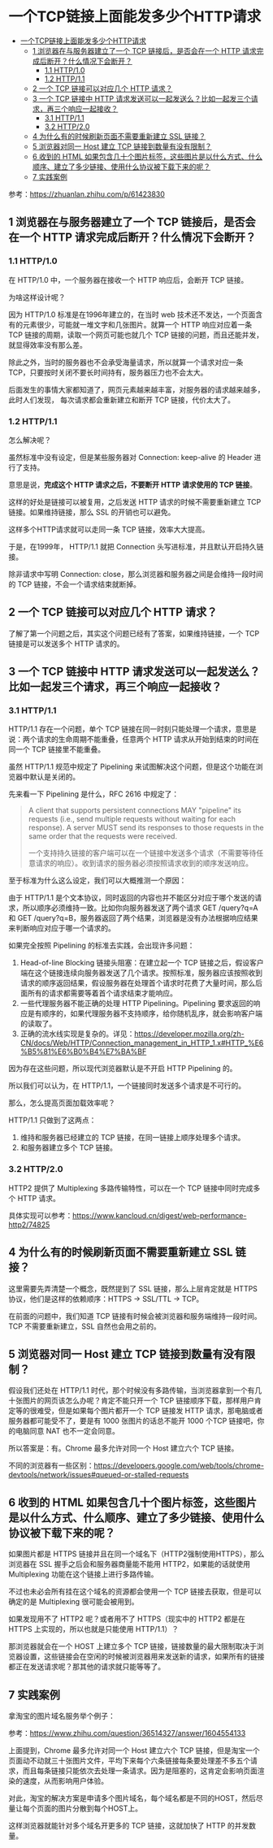 # 一个TCP链接上面能发多少个HTTP请求

* [一个TCP链接上面能发多少个HTTP请求](#一个tcp链接上面能发多少个http请求)
  * [1 浏览器在与服务器建立了一个 TCP 链接后，是否会在一个 HTTP 请求完成后断开？什么情况下会断开？](#1-浏览器在与服务器建立了一个-tcp-链接后是否会在一个-http-请求完成后断开什么情况下会断开)
    * [1\.1 HTTP/1\.0](#11-http10)
    * [1\.2 HTTP/1\.1](#12-http11)
  * [2 一个 TCP 链接可以对应几个 HTTP 请求？](#2-一个-tcp-链接可以对应几个-http-请求)
  * [3 一个 TCP 链接中 HTTP 请求发送可以一起发送么？比如一起发三个请求，再三个响应一起接收？](#3-一个-tcp-链接中-http-请求发送可以一起发送么比如一起发三个请求再三个响应一起接收)
    * [3\.1 HTTP/1\.1](#31-http11)
    * [3\.2 HTTP/2\.0](#32-http20)
  * [4 为什么有的时候刷新页面不需要重新建立 SSL 链接？](#4-为什么有的时候刷新页面不需要重新建立-ssl-链接)
  * [5 浏览器对同一 Host 建立 TCP 链接到数量有没有限制？](#5-浏览器对同一-host-建立-tcp-链接到数量有没有限制)
  * [6 收到的 HTML 如果包含几十个图片标签，这些图片是以什么方式、什么顺序、建立了多少链接、使用什么协议被下载下来的呢？](#6-收到的-html-如果包含几十个图片标签这些图片是以什么方式什么顺序建立了多少链接使用什么协议被下载下来的呢)
  * [7 实践案例](#7-实践案例)

参考：https://zhuanlan.zhihu.com/p/61423830

## 1 浏览器在与服务器建立了一个 TCP 链接后，是否会在一个 HTTP 请求完成后断开？什么情况下会断开？

### 1.1 HTTP/1.0 

在 HTTP/1.0 中，一个服务器在接收一个 HTTP 响应后，会断开 TCP 链接。

为啥这样设计呢？

因为 HTTP/1.0 标准是在1996年建立的，在当时 web 技术还不发达，一个页面含有的元素很少，可能就一堆文字和几张图片。就算一个 HTTP 响应对应着一条 TCP 链接的周期，读取一个网页可能也就几个 TCP 链接的问题，而且还能并发，就显得效率没有那么差。

除此之外，当时的服务器也不会承受海量请求，所以就算一个请求对应一条 TCP，只要按时关闭不要长时间持有，服务器压力也不会太大。

后面发生的事情大家都知道了，网页元素越来越丰富，对服务器的请求越来越多，此时人们发现，
每次请求都会重新建立和断开 TCP 链接，代价太大了。

### 1.2 HTTP/1.1

怎么解决呢？

虽然标准中没有设定，但是某些服务器对 Connection: keep-alive 的 Header 进行了支持。

意思是说，**完成这个 HTTP 请求之后，不要断开 HTTP 请求使用的 TCP 链接**。

这样的好处是链接可以被复用，之后发送 HTTP 请求的时候不需要重新建立 TCP 链接。如果维持链接，那么 SSL 的开销也可以避免。

这样多个HTTP请求就可以走同一条 TCP 链接，效率大大提高。

于是，在1999年， HTTP/1.1 就把 Connection 头写进标准，并且默认开启持久链接。

除非请求中写明 Connection: close，那么浏览器和服务器之间是会维持一段时间的 TCP 链接，不会一个请求结束就断掉。

## 2 一个 TCP 链接可以对应几个 HTTP 请求？

了解了第一个问题之后，其实这个问题已经有了答案，如果维持链接，一个 TCP 链接是可以发送多个 HTTP 请求的。

## 3 一个 TCP 链接中 HTTP 请求发送可以一起发送么？比如一起发三个请求，再三个响应一起接收？

### 3.1 HTTP/1.1

HTTP/1.1 存在一个问题，单个 TCP 链接在同一时刻只能处理一个请求，意思是说：两个请求的生命周期不能重叠，任意两个 HTTP 请求从开始到结束的时间在同一个 TCP 链接里不能重叠。

虽然 HTTP/1.1 规范中规定了 Pipelining 来试图解决这个问题，但是这个功能在浏览器中默认是关闭的。

先来看一下 Pipelining 是什么，RFC 2616 中规定了：

> A client that supports persistent connections MAY "pipeline" its requests (i.e., send multiple requests without waiting for each response). A server MUST send its responses to those requests in the same order that the requests were received.
>
> 一个支持持久链接的客户端可以在一个链接中发送多个请求（不需要等待任意请求的响应）。收到请求的服务器必须按照请求收到的顺序发送响应。

至于标准为什么这么设定，我们可以大概推测一个原因：

由于 HTTP/1.1 是个文本协议，同时返回的内容也并不能区分对应于哪个发送的请求，所以顺序必须维持一致。比如你向服务器发送了两个请求 GET /query?q=A 和 GET /query?q=B，服务器返回了两个结果，浏览器是没有办法根据响应结果来判断响应对应于哪一个请求的。

如果完全按照 Pipelining 的标准去实践，会出现许多问题：

1. Head-of-line Blocking 链接头阻塞：在建立起一个 TCP 链接之后，假设客户端在这个链接连续向服务器发送了几个请求。按照标准，服务器应该按照收到请求的顺序返回结果，假设服务器在处理首个请求时花费了大量时间，那么后面所有的请求都需要等着首个请求结束才能响应。
2. 一些代理服务器不能正确的处理 HTTP Pipelining。Pipelining 要求返回的响应是有顺序的，如果代理服务器不支持顺序，给你随机乱序，就会影响客户端的读取了。
2. 正确的流水线实现是复杂的。详见：https://developer.mozilla.org/zh-CN/docs/Web/HTTP/Connection_management_in_HTTP_1.x#HTTP_%E6%B5%81%E6%B0%B4%E7%BA%BF

因为存在这些问题，所以现代浏览器默认是不开启 HTTP Pipelining 的。

所以我们可以认为，在 HTTP/1.1，一个链接同时发送多个请求是不可行的。

那么，怎么提高页面加载效率呢？

HTTP/1.1 只做到了这两点：

1. 维持和服务器已经建立的 TCP 链接，在同一链接上顺序处理多个请求。
2. 和服务器建立多个 TCP 链接。

### 3.2 HTTP/2.0

HTTP2 提供了 Multiplexing 多路传输特性，可以在一个 TCP 链接中同时完成多个 HTTP 请求。

具体实现可以参考：https://www.kancloud.cn/digest/web-performance-http2/74825

## 4 为什么有的时候刷新页面不需要重新建立 SSL 链接？

这里需要先弄清楚一个概念，既然提到了 SSL 链接，那么上层肯定就是 HTTPS 协议，他们是这样的依赖顺序：HTTPS -> SSL/TTL -> TCP。

在前面的问题中，我们知道 TCP 链接有时候会被浏览器和服务端维持一段时间。TCP 不需要重新建立，SSL 自然也会用之前的。

## 5 浏览器对同一 Host 建立 TCP 链接到数量有没有限制？

假设我们还处在 HTTP/1.1 时代，那个时候没有多路传输，当浏览器拿到一个有几十张图片的网页该怎么办呢？肯定不能只开一个 TCP 链接顺序下载，那样用户肯定等的很难受，但是如果每个图片都开一个 TCP 链接发 HTTP 请求，那电脑或者服务器都可能受不了，要是有 1000 张图片的话总不能开 1000 个TCP 链接吧，你的电脑同意 NAT 也不一定会同意。

所以答案是：有。Chrome 最多允许对同一个 Host 建立六个 TCP 链接。

不同的浏览器有一些区别：https://developers.google.com/web/tools/chrome-devtools/network/issues#queued-or-stalled-requests

## 6 收到的 HTML 如果包含几十个图片标签，这些图片是以什么方式、什么顺序、建立了多少链接、使用什么协议被下载下来的呢？

如果图片都是 HTTPS 链接并且在同一个域名下（HTTP2强制使用HTTPS），那么浏览器在 SSL 握手之后会和服务器商量能不能用 HTTP2，如果能的话就使用 Multiplexing 功能在这个链接上进行多路传输。

不过也未必会所有挂在这个域名的资源都会使用一个 TCP 链接去获取，但是可以确定的是 Multiplexing 很可能会被用到。

如果发现用不了 HTTP2 呢？或者用不了 HTTPS（现实中的 HTTP2 都是在 HTTPS 上实现的，所以也就是只能使用 HTTP/1.1）？

那浏览器就会在一个 HOST 上建立多个 TCP 链接，链接数量的最大限制取决于浏览器设置，这些链接会在空闲的时候被浏览器用来发送新的请求，如果所有的链接都正在发送请求呢？那其他的请求就只能等等了。

## 7 实践案例

拿淘宝的图片域名服务举个例子：

参考：https://www.zhihu.com/question/36514327/answer/1604554133

上面提到，Chrome 最多允许对同一个 Host 建立六个 TCP 链接，但是淘宝一个页面动不动就三十张图片文件，平均下来每个六条链接每条要处理差不多五个请求，而且每条链接只能依次去处理一条请求。因为是阻塞的，这肯定会影响页面渲染的速度，从而影响用户体验。

对此，淘宝的解决方案是申请多个图片域名，每个域名都是不同的HOST，然后尽量让每个页面的图片分散到每个HOST上。

这样浏览器就能针对多个域名开更多的 TCP 链接，这就加快了 HTTP 的并发数量。
